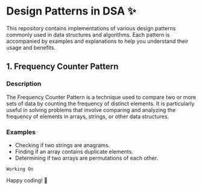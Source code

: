 # Design Patterns in DSA ✨

This repository contains implementations of various design patterns commonly used in data structures and algorithms. Each pattern is accompanied by examples and explanations to help you understand their usage and benefits.

## 1. Frequency Counter Pattern

### Description

The Frequency Counter Pattern is a technique used to compare two or more sets of data by counting the frequency of distinct elements. It is particularly useful in solving problems that involve comparing and analyzing the frequency of elements in arrays, strings, or other data structures.

### Examples

- Checking if two strings are anagrams.
- Finding if an array contains duplicate elements.
- Determining if two arrays are permutations of each other.

``Working On``

Happy coding! 🚀

